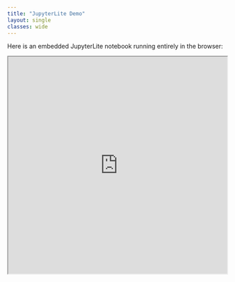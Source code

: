 ```yaml
---
title: "JupyterLite Demo"
layout: single
classes: wide
---
```


Here is an embedded JupyterLite notebook running entirely in the browser:

<iframe
  src="https://jupyterlite.github.io/demo/repl/index.html?kernel=python&toolbar=1"
  width="100%"
  height="500px"
>
</iframe>